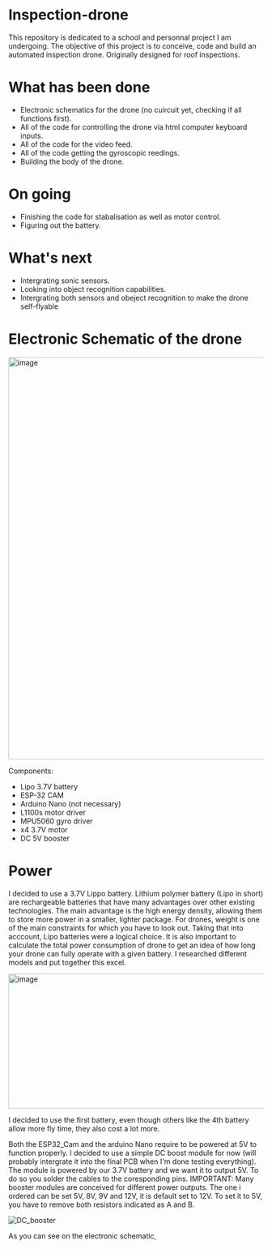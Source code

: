 # Inspection-drone
This repository is dedicated to a school and personnal project I am undergoing. The objective of this project is to conceive, code and build an automated inspection drone. Originally designed for roof inspections.


# What has been done

- Electronic schematics for the drone (no cuircuit yet, checking if all functions first).
- All of the code for controlling the drone via html computer keyboard inputs.
- All of the code for the video feed.
- All of the code getting the gyroscopic reedings.
- Building the body of the drone.


# On going

- Finishing the code for stabalisation as well as motor control.
- Figuring out the battery.


# What's next


- Intergrating sonic sensors.
- Looking into object recognition capabilities.
- Intergrating both sensors and obeject recognition to make the drone self-flyable


# Electronic Schematic of the drone

<img width="1164" height="794" alt="image" src="https://github.com/user-attachments/assets/070bbf61-2c70-43f9-b233-16672258b554" />

Components: 
- Lipo 3.7V battery
- ESP-32 CAM
- Arduino Nano (not necessary)
- L1100s motor driver
- MPU5060 gyro driver
- x4 3.7V motor
- DC 5V booster

# Power

I decided to use a 3.7V Lippo battery. Lithium polymer battery (Lipo in short) are rechargeable batteries that have many advantages over other existing technologies.
The main advantage is the high energy density, allowing them to store more power in a smaller, lighter package. For drones, weight is one of the main constraints for which you have to look out.
Taking that into acccount, Lipo batteries were a logical choice. It is also important to calculate the total power consumption of drone to get an idea of how long your drone can fully operate with a given battery.
I researched different models and put together this excel.

<img width="811" height="266" alt="image" src="https://github.com/user-attachments/assets/d679f189-8107-427e-b57b-d343c06bae11" />

I decided to use the first battery, even though others like the 4th battery allow more fly time, they also cost a lot more.

Both the ESP32_Cam and the arduino Nano require to be powered at 5V to function properly. I decided to use a simple DC boost module for now (will probably intergrate it into the final PCB when I'm done testing everything).
The module is powered by our 3.7V battery and we want it to output 5V. To do so you solder the cables to the coresponding pins. 
IMPORTANT: Many booster modules are conceived for different power outputs. The one i ordered can be set 5V, 8V, 9V and 12V, it is default set to 12V. To set it to 5V, you have to remove both resistors indicated as A and B.


![DC_booster](https://github.com/user-attachments/assets/791c8467-1a84-4d04-a36b-fa0c09c29876)

As you can see on the electronic schematic, 



